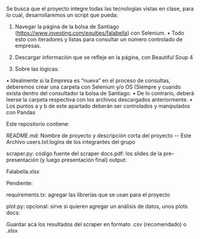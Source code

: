 Se busca que el proyecto integre todas las tecnologías vistas en clase, para lo cual, desarrollaremos un script que pueda:
1. Navegar la página de la bolsa de Santiago (https://www.investing.com/equities/falabella) con Selenium.
• Todo esto con iteradores y listas para consultar un número controlado de empresas.

2. Descargar información que se refleje en la página, con Beautiful Soup 4

3. Sobre las lógicas:

• Idealmente si la Empresa es “nueva” en el proceso de consultas, deberemos crear una carpeta con Selenium y/o OS (Siempre y
cuando exista dentro del consultador la bolsa de Santiago.
• De lo contrario, deberá leerse la carpeta respectiva con los archivos descargados anteriormente.
• Los puntos a y b de este apartado deberán ser controlados y manipulados con Pandas

Este repositorio contiene:

README.md: Nombre de proyecto y descripción corta del proyecto -- Este Archivo
users.txt:logins de los integrantes del grupo

scraper.py: código fuente del scraper
docs.pdf: los slides de la pre-presentación (y luego presentación final)
output:

Falabella.xlsx

Pendiente:

requirements.tx: agregar las librerías que se usan para el proyecto

plot.py: opcional: sirve si quieren agregar un análisis de datos, unos plots
docs:

Guardar acá los resultados del scraper en formato .csv (recomendado) o .xlsx